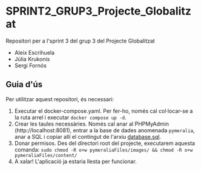 # SPRINT2_GRUP3_Projecte_Globalitzat
Repositori per a l'sprint 3 del grup 3 del Projecte Globalitzat
* Aleix Escrihuela
* Júlia Krukonis
* Sergi Fornós

## Guia d'ús
Per utilitzar aquest repositori, és necessari:
1. Executar el docker-compose.yaml. Per fer-ho, només cal col·locar-se a la ruta arrel i executar `docker compose up -d`.
2. Crear les taules necessàries. Només cal anar al PHPMyAdmin (http://localhost:8081), entrar a la base de dades anomenada `pymeralia`, anar a SQL i copiar allí el contingut de l'arxiu [database.sql](database.sql).
3. Donar permisos. Des del directori root del projecte, executarem aquesta comanda: `sudo chmod -R o+w pymeraliaFiles/images/ && chmod -R o+w pymeraliaFiles/content/`
4. A xalar! L'aplicació ja estaria llesta per funcionar.
